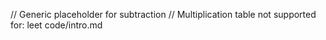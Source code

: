 // Generic placeholder for subtraction
// Multiplication table not supported for: leet code/intro.md
